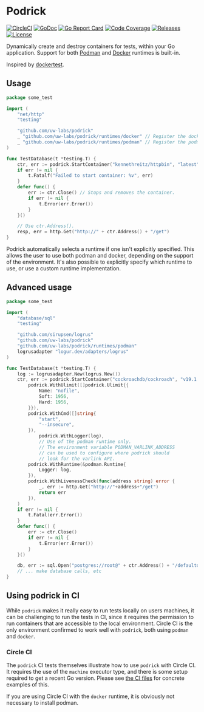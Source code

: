 # Podrick

[![CircleCI](https://img.shields.io/circleci/project/github/uw-labs/podrick/master.svg?style=flat-square)](https://circleci.com/gh/uw-labs/podrick)
[![GoDoc](http://img.shields.io/badge/godoc-reference-5272B4.svg?style=flat-square)](https://godoc.org/github.com/uw-labs/podrick)
[![Go Report Card](https://goreportcard.com/badge/github.com/uw-labs/podrick?style=flat-square)](https://goreportcard.com/report/github.com/uw-labs/podrick)
[![Code Coverage](https://img.shields.io/codecov/c/github/uw-labs/podrick/master.svg?style=flat-square)](https://codecov.io/gh/uw-labs/podrick)
[![Releases](https://img.shields.io/github/release/uw-labs/podrick.svg?style=flat-square)](https://github.com/uw-labs/podrick/releases)
[![License](https://img.shields.io/github/license/uw-labs/podrick.svg?style=flat-square)](LICENSE)

Dynamically create and destroy containers for tests, within
your Go application. Support for both [Podman](https://podman.io)
and [Docker](https://docker.com) runtimes is built-in.

Inspired by [dockertest](https://github.com/ory/dockertest).

## Usage

```go
package some_test

import (
	"net/http"
	"testing"

	"github.com/uw-labs/podrick"
	_ "github.com/uw-labs/podrick/runtimes/docker" // Register the docker runtime.
	_ "github.com/uw-labs/podrick/runtimes/podman" // Register the podman runtime.
)

func TestDatabase(t *testing.T) {
	ctr, err := podrick.StartContainer("kennethreitz/httpbin", "latest", "80")
	if err != nil {
		t.Fatalf("Failed to start container: %v", err)
	}
	defer func() {
		err := ctr.Close() // Stops and removes the container.
		if err != nil {
			t.Error(err.Error())
		}
	}()

	// Use ctr.Address().
	resp, err = http.Get("http://" + ctr.Address() + "/get")
}
```

Podrick automatically selects a runtime if one isn't explicitly specified.
This allows the user to use both podman and docker, depending on the support
of the environment. It's also possible to explicitly specify which runtime to use,
or use a custom runtime implementation.

## Advanced usage

```go
package some_test

import (
	"database/sql"
	"testing"

	"github.com/sirupsen/logrus"
	"github.com/uw-labs/podrick"
	"github.com/uw-labs/podrick/runtimes/podman"
	logrusadapter "logur.dev/adapters/logrus"
)

func TestDatabase(t *testing.T) {
	log := logrusadapter.New(logrus.New())
	ctr, err := podrick.StartContainer("cockroachdb/cockroach", "v19.1.3", "26257",
		podrick.WithUlimit([]podrick.Ulimit{{
			Name: "nofile",
			Soft: 1956,
			Hard: 1956,
		}}),
		podrick.WithCmd([]string{
			"start",
			"--insecure",
		}),
        	podrick.WithLogger(log),
        	// Use of the podman runtime only.
        	// The environment variable PODMAN_VARLINK_ADDRESS
        	// can be used to configure where podrick should
        	// look for the varlink API.
		podrick.WithRuntime(&podman.Runtime{
			Logger: log,
		}),
		podrick.WithLivenessCheck(func(address string) error {
			_, err := http.Get("http://"+address+"/get")
			return err
		}),
	)
	if err != nil {
		t.Fatal(err.Error())
	}
	defer func() {
		err := ctr.Close()
		if err != nil {
			t.Error(err.Error())
		}
	}()

	db, err := sql.Open("postgres://root@" + ctr.Address() + "/defaultdb")
	// ... make database calls, etc
}
```

## Using podrick in CI

While `podrick` makes it really easy to run tests locally on users
machines, it can be challenging to run the tests in CI, since
it requires the permission to run containers that are accessible
to the local environment. Circle CI is the only environment confirmed
to work well with `podrick`, both using `podman` and `docker`.

### Circle CI

The `podrick` CI tests themselves illustrate how to use `podrick` with Circle CI.
It requires the use of the `machine` executor type, and there is some setup required
to get a recent Go version. Please see [the CI files](./circleci/config.yml) for
concrete examples of this.

If you are using Circle CI with the `docker` runtime, it is obviously not
necessary to install podman.
